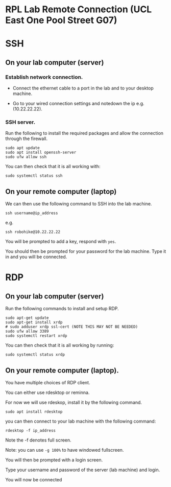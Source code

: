 
# RPL Lab Remote Connection (UCL East One Pool Street G07)


# SSH
## On your lab computer (server)

### Establish network connection.

- Connect the ethernet cable to a port in the lab and to your desktop machine.

- Go to your wired connection settings and notedown the ip e.g. (10.22.22.22).

### SSH server.

Run the following to install the required packages and allow the connection through the firewall.

```
sudo apt update
sudo apt install openssh-server
sudo ufw allow ssh
```

You can then check that it is all working with: 

```
sudo systemctl status ssh
```

## On your remote computer (laptop)

We can then use the following command to SSH into the lab machine.

```
ssh username@ip_address
```
e.g.
```
ssh robohike@10.22.22.22
```

You will be prompted to add a key, respond with ```yes```.

You should then be prompted for your password for the lab machine. Type it in and you will be connected.

# RDP

## On your lab computer (server)

Run the following commands to install and setup RDP.

```
sudo apt-get update
sudo apt-get install xrdp
# sudo adduser xrdp ssl-cert (NOTE THIS MAY NOT BE NEEDED)
sudo ufw allow 3389
sudo systemctl restart xrdp
```

You can then check that it is all working by running:

```
sudo systemctl status xrdp
```


## On your remote computer (laptop).

You have multiple choices of RDP client.

You can either use rdesktop or reminna.

For now we will use rdeskop, install it by the following command.


```
sudo apt install rdesktop
```

you can then connect to your lab machine with the following command:

```
rdesktop -f ip_address
```

Note the -f denotes full screen.

Note: you can use ```-g 100%``` to have windowed fullscreen.

You will then be prompted with a login screen.

Type your username and password of the server (lab machine) and login.

You will now be connected
